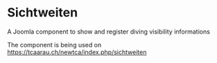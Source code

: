# Sichtweiten
A Joomla component to show and register diving visibility informations

The component is being used on https://tcaarau.ch/newtca/index.php/sichtweiten
